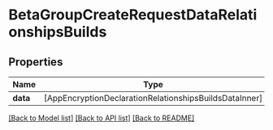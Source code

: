# BetaGroupCreateRequestDataRelationshipsBuilds

## Properties
Name | Type | Description | Notes
------------ | ------------- | ------------- | -------------
**data** | [AppEncryptionDeclarationRelationshipsBuildsDataInner] |  | [optional] 

[[Back to Model list]](../README.md#documentation-for-models) [[Back to API list]](../README.md#documentation-for-api-endpoints) [[Back to README]](../README.md)


